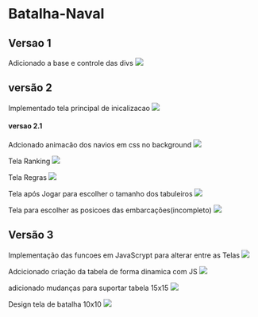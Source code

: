 # Batalha-Naval
## Versao 1
 Adicionado a base e controle das divs
![](https://github.com/Romenildo/Batalha-Naval/blob/master/imgs/v1.png)

## versão 2
 Implementado tela principal de inicalizacao
![](https://github.com/Romenildo/Batalha-Naval/blob/master/imgs/v2-telaInicio.gif)

#### versao 2.1
 Adcionado animacão dos navios em css no background
![](https://github.com/Romenildo/Batalha-Naval/blob/master/imgs/v2.1-telaInicio.gif)
   
Tela Ranking
![](https://github.com/Romenildo/Batalha-Naval/blob/master/imgs/v2-telaRanking.PNG)
   
Tela Regras
![](https://github.com/Romenildo/Batalha-Naval/blob/master/imgs/v2-telaRegras.gif)

Tela após Jogar para escolher o tamanho dos tabuleiros
![](https://github.com/Romenildo/Batalha-Naval/blob/master/imgs/v2-telaJogar.gif)
   
Tela para escolher as posicoes das embarcações(incompleto)
![](https://github.com/Romenildo/Batalha-Naval/blob/master/imgs/v2-telaEscolher.gif)

## Versão 3
Implementação das funcoes em JavaScrypt para alterar entre as Telas
![](https://github.com/Romenildo/Batalha-Naval/blob/master/imgs/v3.gif)
   
Adcicionado criação da tabela de forma dinamica com JS
![](https://github.com/Romenildo/Batalha-Naval/blob/master/imgs/v3-tabela.PNG)

adicionado mudanças para suportar tabela 15x15
![](https://github.com/Romenildo/Batalha-Naval/blob/master/imgs/v3-15x15.PNG)

Design tela de batalha 10x10
![](https://github.com/Romenildo/Batalha-Naval/blob/master/imgs/v3-tabelaBatalha.PNG)

